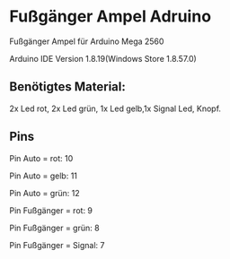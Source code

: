# Fußgänger Ampel Adruino
Fußgänger Ampel für Arduino Mega 2560

Arduino IDE Version 1.8.19(Windows Store 1.8.57.0)
## Benötigtes Material:
2x Led rot, 2x Led grün, 1x Led gelb,1x Signal Led, Knopf. 

## Pins
Pin Auto = rot:       10

Pin Auto = gelb:      11

Pin Auto = grün:      12

Pin Fußgänger = rot:  9

Pin Fußgänger = grün: 8

Pin Fußgänger = Signal: 7
